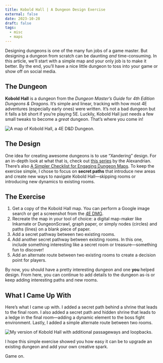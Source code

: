 ```yaml
---
title: Kobold Hall | A Dungeon Design Exercise
external: false
date: 2023-10-28
draft: false
tags:
  - misc
  - maps
---
```

Designing dungeons is one of the many fun jobs of a game master. But designing a dungeon from scratch can be daunting *and* time-consuming. In this article, we’ll start with a simple map and your only job is to make it better. By the end, you’ll have a nice little dungeon to toss into your game or show off on social media. 

## The Dungeon
**Kobold Hall** is a dungeon from the *Dungeon Master’s Guide* for *4th Edition Dungeons & Dragons*. It’s simple and linear, tracking with how most 4E adventures (especially early ones) were written. It’s not a bad dungeon but it falls a bit short if you’re playing 5E. Luckily, Kobold Hall just needs a few small tweaks to become a _great_ dungeon. That’s where you come in! 

![A map of Kobold Hall, a 4E D&D Dungeon.](/images/koboldhall.jpg)

## The Design
One idea for creating awesome dungeons is to use “Xandering” design. For an in-depth look at what that is, check out [this series](https://thealexandrian.net/wordpress/13085/roleplaying-games/xandering-the-dungeon) by the Alexandrian. There’s also [A Simpler Checklist for Engaging Dungeon Maps](https://slyflourish.com/simpler_jaquay_style_maps.html). To keep the exercise simple, I chose to focus on **secret paths** that introduce new areas and create new ways to navigate Kobold Hall—skipping rooms or introducing new dynamics to existing rooms. 

## The Exercise
1. Get a copy of the Kobold Hall map. You can perform a Google image search or get a screenshot from the [4E DMG](https://www.dmsguild.com/product/56694/Dungeon-Masters-Guide-4e). 
2. Recreate the map in your tool of choice: a digital map-maker like Inkarnate or DungeonScrawl, graph paper, or simply nodes (circles) and paths (lines) on a blank piece of paper.
3. Add a secret pathway between two existing rooms.
4. Add another secret pathway between existing rooms. In this one, include something interesting like a secret room or treasure—something fun to discover!
5. Add an alternate route between two existing rooms to create a decision point for players.

By now, you should have a pretty interesting dungeon and one **you** helped design. From here, you can continue to add details to the dungeon as-is or keep adding interesting paths and new rooms.  

## What I Came Up With
Here’s what I came up with. I added a secret path behind a shrine that leads to the final room. I also added a secret path and hidden shrine that leads to a ledge in the final room—adding a dynamic element to the boss fight environment. Lastly, I added a simple alternate route between two rooms. 

![My version of Kobold Hall with additional passageways and loopbacks.](/images/kobold-hall-phd20.jpg)

I hope this simple exercise showed you how easy it can be to upgrade an existing dungeon and add your own creative spark. 

Game on.